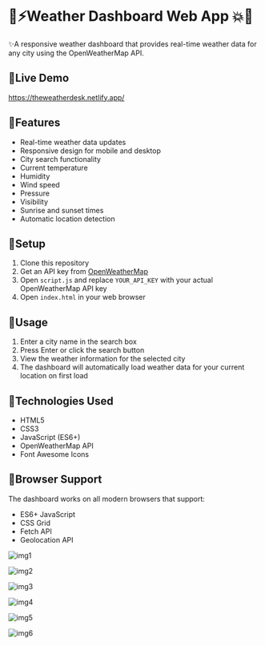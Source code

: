 # 🚀⚡Weather Dashboard Web App 💥🌟

✨A responsive weather dashboard that provides real-time weather data for any city using the OpenWeatherMap API.

## 🌟Live Demo

https://theweatherdesk.netlify.app/

## 🌟Features

- Real-time weather data updates
- Responsive design for mobile and desktop
- City search functionality
- Current temperature
- Humidity
- Wind speed
- Pressure
- Visibility
- Sunrise and sunset times
- Automatic location detection

## 🌟Setup

1. Clone this repository
2. Get an API key from [OpenWeatherMap](https://openweathermap.org/api)
3. Open `script.js` and replace `YOUR_API_KEY` with your actual OpenWeatherMap API key
4. Open `index.html` in your web browser

## 🌟Usage

1. Enter a city name in the search box
2. Press Enter or click the search button
3. View the weather information for the selected city
4. The dashboard will automatically load weather data for your current location on first load

## 🌟Technologies Used

- HTML5
- CSS3
- JavaScript (ES6+)
- OpenWeatherMap API
- Font Awesome Icons

## 🌟Browser Support

The dashboard works on all modern browsers that support:
- ES6+ JavaScript
- CSS Grid
- Fetch API
- Geolocation API

![img1](https://github.com/user-attachments/assets/a74a6dff-fc0d-451f-8cc1-35c95d8326f2)

![img2](https://github.com/user-attachments/assets/0e1364c4-db77-4b65-a532-578af3d76e1b)

![img3](https://github.com/user-attachments/assets/059fb7bc-e442-4f1c-8882-b384a97c1ce2)

![img4](https://github.com/user-attachments/assets/c6e2dd23-8033-4c9a-a6cb-de668d37bdd3)

![img5](https://github.com/user-attachments/assets/ba99aa09-7a29-4893-b6f6-6d436645426a)

![img6](https://github.com/user-attachments/assets/6589dd29-372a-416e-9159-d9a8d23c918b)
